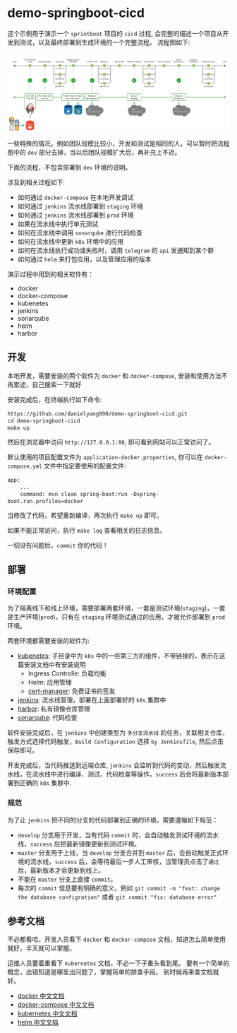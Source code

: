 # demo-springboot-cicd

这个示例用于演示一个 `sprintboot` 项目的 `cicd` 过程, 会完整的描述一个项目从开发到测试，以及最终部署到生成环境的一个完整流程。 流程图如下:

![](images/ci-cd-jenkins-helm-k8s.png)

一些特殊的情况，例如团队规模比较小，开发和测试是相同的人，可以暂时把流程图中的 `dev` 部分去掉，当以后团队规模扩大后，再补充上不迟。

下面的流程，不包含部署到 `dev` 环境的说明。

涉及到相关过程如下:

* 如何通过 `docker-compose` 在本地开发调试
* 如何通过 `jenkins` 流水线部署到 `staging` 环境
* 如何通过 `jenkins` 流水线部署到 `prod` 环境
* 如果在流水线中执行单元测试
* 如何在流水线中调用 `sonarqube` 进行代码检查
* 如何在流水线中更新 `k8s` 环境中的应用
* 如何在流水线执行成功或失败时，调用 `telegram` 的 `api` 发通知到某个群
* 如何通过 `helm` 来打包应用，以及管理应用的版本

演示过程中用到的相关软件有：

* docker
* docker-compose
* kubenetes
* jenkins
* sonarqube
* helm
* harbor

## 开发

本地开发，需要安装的两个软件为 `docker` 和 `docker-compose`, 安装和使用方法不再累述，自己搜索一下就好

安装完成后，在终端执行如下命令:

```
https://github.com/danielyang990/demo-springboot-cicd.git
cd demo-springboot-cicd
make up
```

然后在浏览器中访问 `http://127.0.0.1:80`, 即可看到网站可以正常访问了。

默认使用的项目配置文件为 `application-docker.properties`, 你可以在 `docker-compose.yml` 文件中指定要使用的配置文件:

```
app:
    ...
    command: mvn clean spring-boot:run -Dspring-boot.run.profiles=docker
```

当修改了代码，希望重新编译，再次执行 `make up` 即可。

如果不能正常访问，执行 `make log` 查看相关的日志信息。

一切没有问题后，`commit` 你的代码！

## 部署

### 环境配置

为了隔离线下和线上环境，需要部署两套环境，一套是测试环境(`staging`)，一套是生产环境(`prod`)，只有在 `staging` 环境测试通过的应用，才被允许部署到 `prod` 环境。

两套环境都需要安装的软件为:

* [kubenetes](https://www.kubernetes.org.cn/4619.html): 子目录中为 `k8s` 中的一些第三方的组件，不带链接的，表示在这篇安装文档中有安装说明
    * Ingress Controlle: 负载均衡
    * Helm: 应用管理
    * [cert-manager](https://cloud.tencent.com/developer/article/1326543): 免费证书的签发
* [jenkins](https://github.com/gjmzj/kubeasz/blob/master/docs/guide/jenkins.md): 流水线管理，部署在上面部署好的 `k8s` 集群中
* [harbor](): 私有镜像仓库管理
* [sonarqube](): 代码检查

软件安装完成后，在 `jenkins` 中创建类型为 `多分支流水线` 的任务，关联相关仓库，触发方式选择代码触发，`Build Configuration` 选择 `by Jenkinsfile`, 然后点击保存即可。

开发完成后，当代码推送到远端仓库, `jenkins` 会监听到代码的变动，然后触发流水线，在流水线中进行编译、测试、代码检查等操作，`success` 后会将最新版本部署到正确的 `k8s` 集群中.

### 规范

为了让 `jenkins` 把不同的分支的代码部署到正确的环境，需要遵循如下规范：

* `develop` 分支用于开发，当有代码 `commit` 时，会自动触发测试环境的流水线，`success` 后把最新镜像更新到测试环境。
* `master` 分支用于上线，当 `develop` 分支合并到 `master` 后，会自动触发正式环境的流水线，`success` 后，会等待最后一步人工审核，当管理员点击了`通过` 后，最新版本才会更新到线上。
* 不能在 `master` 分支上直接 `commit`。
* 每次的 `commit` 信息要有明确的意义，例如 `git commit -m "feat: change the database configration"` 或者 `git commit "fix: database error"`


## 参考文档

不必都看哈，开发人员看下 `docker` 和 `docker-compose` 文档，知道怎么简单使用就好，半天就可以掌握。

运维人员要着重看下 `kubernetes` 文档，不必一下子重头看到尾。
要有一个简单的概念，出错知道是哪里出问题了，掌握简单的排查手段。 到时候再来查文档就好。

* [docker 中文文档](https://docs.docker-cn.com/)
* [docker-compose 中文文档](https://yeasy.gitbooks.io/docker_practice/compose/)
* [kubernetes 中文文档](https://k8smeetup.github.io/docs/home/)
* [helm 中文文档](https://whmzsu.github.io/helm-doc-zh-cn/)


